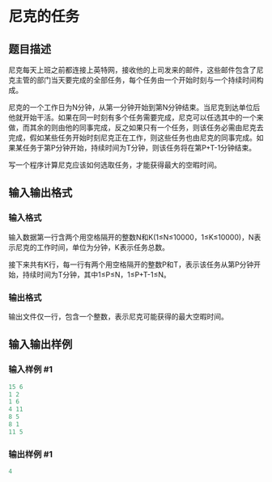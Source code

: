 # 尼克的任务

## 题目描述

尼克每天上班之前都连接上英特网，接收他的上司发来的邮件，这些邮件包含了尼克主管的部门当天要完成的全部任务，每个任务由一个开始时刻与一个持续时间构成。

尼克的一个工作日为N分钟，从第一分钟开始到第N分钟结束。当尼克到达单位后他就开始干活。如果在同一时刻有多个任务需要完成，尼克可以任选其中的一个来做，而其余的则由他的同事完成，反之如果只有一个任务，则该任务必需由尼克去完成，假如某些任务开始时刻尼克正在工作，则这些任务也由尼克的同事完成。如果某任务于第P分钟开始，持续时间为T分钟，则该任务将在第P+T-1分钟结束。

写一个程序计算尼克应该如何选取任务，才能获得最大的空暇时间。

## 输入输出格式

### 输入格式

输入数据第一行含两个用空格隔开的整数N和K(1≤N≤10000，1≤K≤10000)，N表示尼克的工作时间，单位为分钟，K表示任务总数。

接下来共有K行，每一行有两个用空格隔开的整数P和T，表示该任务从第P分钟开始，持续时间为T分钟，其中1≤P≤N，1≤P+T-1≤N。

### 输出格式

输出文件仅一行，包含一个整数，表示尼克可能获得的最大空暇时间。

## 输入输出样例

### 输入样例 #1

```cpp
15 6
1 2
1 6
4 11
8 5
8 1
11 5

```
### 输出样例 #1

```cpp
4

```
